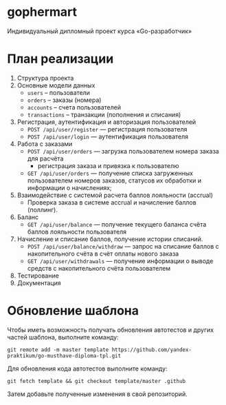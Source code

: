 # gophermart

Индивидуальный дипломный проект курса «Go-разработчик»

# План реализации
1. Структура проекта
2. Основные модели данных
    - `users` – пользователи
    - `orders` – заказы (номера)
    - `accounts` – счета пользователей
    - `transactions` – транзакции (пополнения и списания)
3. Регистрация, аутентификация и авторизация пользователей
   - `POST /api/user/register` — регистрация пользователя
   - `POST /api/user/login` — аутентификация пользователя
4. Работа с заказами
   - `POST /api/user/orders` — загрузка пользователем номера заказа для расчёта 
     - регистрация заказа и привязка к пользователю
   - `GET /api/user/orders` — получение списка загруженных пользователем номеров заказов, статусов их обработки и информации о начислениях;
5. Взаимодействие с системой расчета баллов лояльности (accrual)
   - Проверка заказа в системе accrual и начисление баллов (поллинг).
6. Баланс 
   - `GET /api/user/balance` — получение текущего баланса счёта баллов лояльности пользователя
7. Начисление и списание баллов, получение истории списаний.
   - `POST /api/user/balance/withdraw` — запрос на списание баллов с накопительного счёта в счёт оплаты нового заказа
   - `GET /api/user/withdrawals` — получение информации о выводе средств с накопительного счёта пользователем
8. Тестирование
9. Документация


# Обновление шаблона

Чтобы иметь возможность получать обновления автотестов и других частей шаблона, выполните команду:

```
git remote add -m master template https://github.com/yandex-praktikum/go-musthave-diploma-tpl.git
```

Для обновления кода автотестов выполните команду:

```
git fetch template && git checkout template/master .github
```

Затем добавьте полученные изменения в свой репозиторий.

